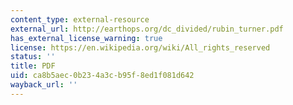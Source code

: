 ```yaml
---
content_type: external-resource
external_url: http://earthops.org/dc_divided/rubin_turner.pdf
has_external_license_warning: true
license: https://en.wikipedia.org/wiki/All_rights_reserved
status: ''
title: PDF
uid: ca8b5aec-0b23-4a3c-b95f-8ed1f081d642
wayback_url: ''
---
```

